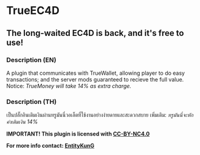 # TrueEC4D
The long-waited EC4D is back, and it's free to use!
------
### Description (EN)
A plugin that communicates with TrueWallet, allowing player to do easy transactions; and the server mods guaranteed to recieve the full value.
Notice: *TrueMoney will take 14% as extra charge.*

### Description (TH)
เป็นปลั๊กอินเติมเงินผ่านทรูมันนี่วอเล็ตที่ใช้งานอย่างง่ายดายและสะดวกสบาย
เพิ่มเติม: *ทรูมันนี่จะหักค่าเติมเงิน 14%*

**IMPORTANT! This plugin is licensed with [CC-BY-NC4.0](https://creativecommons.org/licenses/by-nc/4.0/legalcode)**

**For more info contact: [EntityKunG](https://www.facebook.com/few.mvsk)**
